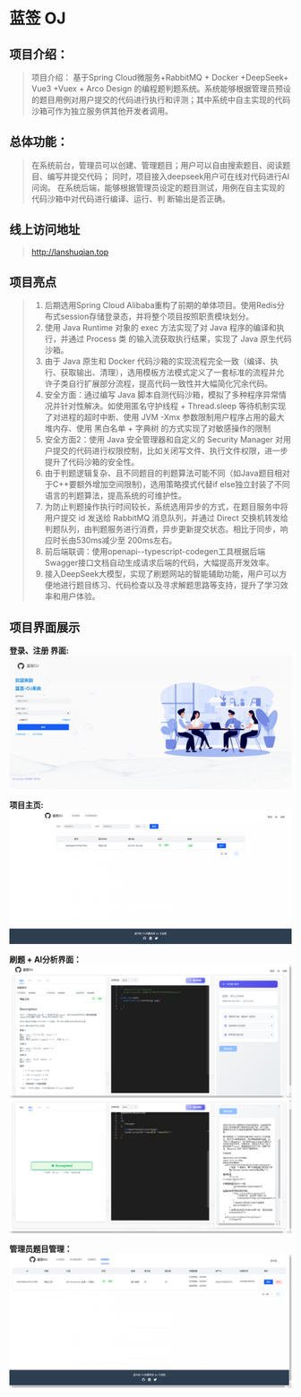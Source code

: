 # 蓝签 OJ

## 项目介绍：
>项目介绍： 基于Spring Cloud微服务+RabbitMQ + Docker +DeepSeek+ Vue3 +Vuex + Arco Design  的编程题判题系统。系统能够根据管理员预设的题目用例对用户提交的代码进行执行和评测；其中系统中自主实现的代码沙箱可作为独立服务供其他开发者调用。

## 总体功能：
>
> 在系统前台，管理员可以创建、管理题目；用户可以自由搜索题目、阅读题目、编写并提交代码；
> 同时，项目接入deepseek用户可在线对代码进行AI问询。
> 在系统后端，能够根据管理员设定的题目测试，用例在自主实现的代码沙箱中对代码进行编译、运行、判
> 断输出是否正确。
>
> 
## 线上访问地址
> http://lanshuqian.top <br/>
>
> 
## 项目亮点
>1.    后期选用Spring Cloud Alibaba重构了前期的单体项目。使用Redis分布式session存储登录态，并将整个项目按照职责模块划分。
>2.    使用 Java Runtime 对象的 exec 方法实现了对 Java 程序的编译和执行，并通过 Process 类 的输入流获取执行结果，实现了 Java 原生代码沙箱。
>3.    由于 Java 原生和 Docker 代码沙箱的实现流程完全一致（编译、执行、获取输出、清理），选用模板方法模式定义了一套标准的流程并允许子类自行扩展部分流程，提高代码一致性并大幅简化冗余代码。
>4.    安全方面：通过编写 Java 脚本自测代码沙箱，模拟了多种程序异常情况并针对性解决。如使用匿名守护线程 + Thread.sleep 等待机制实现了对进程的超时中断、使用 JVM -Xmx 参数限制用户程序占用的最大堆内存、使用 黑白名单 + 字典树 的方式实现了对敏感操作的限制
>5.    安全方面2：使用 Java 安全管理器和自定义的 Security Manager 对用户提交的代码进行权限控制，比如关闭写文件、执行文件权限，进一步提升了代码沙箱的安全性。
>6.    由于判题逻辑复杂、且不同题目的判题算法可能不同（如Java题目相对于C++要额外增加空间限制)，选用策略摸式代替if else独立封装了不同语言的判题算法，提高系统的可维护性。
>7.    为防止判题操作执行时间较长，系统选用异步的方式，在题目服务中将用户提交 id 发送给 RabbitMQ 消息队列，并通过 Direct 交换机转发给判题队列，由判题服务进行消费，异步更新提交状态。相比于同步，响应时长由530ms减少至 200ms左右。
>8.    前后端联调：使用openapi--typescript-codegen工具根据后端Swagger接口文档自动生成请求后端的代码，大幅提高开发效率。
>9.    接入DeepSeek大模型，实现了刷题网站的智能辅助功能，用户可以方便地进行题目练习、代码检查以及寻求解题思路等支持，提升了学习效率和用户体验。


## 项目界面展示

**登录、注册 界面:**
![img.png](doc/img.png)

**项目主页:**
![img2.png](doc/img2.png)

**刷题 + AI分析界面：**
![img3.png](doc/img3.png)
![img4.png](doc/img4.png)

**管理员题目管理：**
![img5.png](doc/img5.png)

